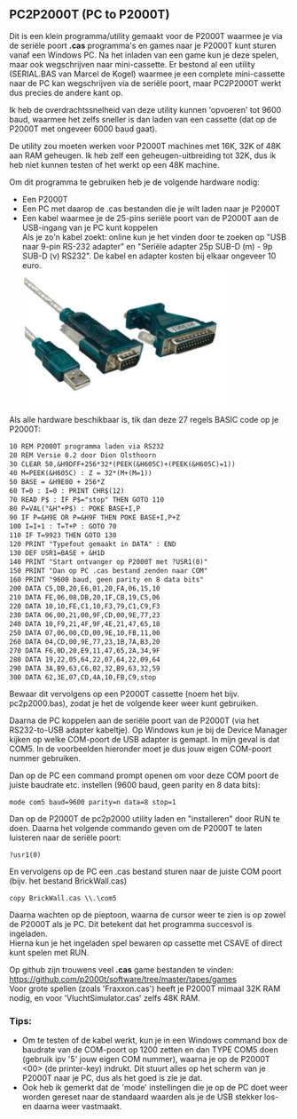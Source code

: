 ## PC2P2000T (PC to P2000T)

Dit is een klein programma/utility gemaakt voor de P2000T waarmee je via de seriële poort **.cas** programma's en games naar je P2000T kunt sturen vanaf een Windows PC. Na het inladen van een game kun je deze spelen, maar ook wegschrijven naar mini-cassette.
Er bestond al een utility (SERIAL.BAS van Marcel de Kogel) waarmee je een complete mini-cassette naar de PC kan wegschrijven via de seriële poort, maar PC2P2000T werkt dus precies de andere kant op.

Ik heb de overdrachtssnelheid van deze utility kunnen 'opvoeren' tot 9600 baud, waarmee het zelfs sneller is dan laden van een cassette (dat op de P2000T met ongeveer 6000 baud gaat).

De utility zou moeten werken voor P2000T machines met 16K, 32K of 48K aan RAM geheugen. Ik heb zelf een geheugen-uitbreiding tot 32K, dus ik heb niet kunnen testen of het werkt op een 48K machine.

Om dit programma te gebruiken heb je de volgende hardware nodig:
* Een P2000T
* Een PC met daarop de .cas bestanden die je wilt laden naar je P2000T
* Een kabel waarmee je de 25-pins seriële poort van de P2000T aan de USB-ingang van je PC kunt koppelen \
  Als je zo'n kabel zoekt: online kun je het vinden door te zoeken op "USB naar 9-pin RS-232 adapter" en "Seriële adapter 25p SUB-D (m) - 9p SUB-D (v) RS232". De kabel en adapter kosten bij elkaar ongeveer 10 euro. \
  ![USB to RS232 cable](/utilities/pc2p2000t/usb2rs232.png)

Als alle hardware beschikbaar is, tik dan deze 27 regels BASIC code op je P2000T:
```
10 REM P2000T programma laden via RS232
20 REM Versie 0.2 door Dion Olsthoorn
30 CLEAR 50,&H9DFF+256*32*(PEEK(&H605C)+(PEEK(&H605C)=1))
40 M=PEEK(&H605C) : Z = 32*(M+(M=1))
50 BASE = &H9E00 + 256*Z
60 T=0 : I=0 : PRINT CHR$(12)
70 READ P$ : IF P$="stop" THEN GOTO 110
80 P=VAL("&H"+P$) : POKE BASE+I,P
90 IF P=&H9E OR P=&H9F THEN POKE BASE+I,P+Z
100 I=I+1 : T=T+P : GOTO 70
110 IF T=9923 THEN GOTO 130
120 PRINT "Typefout gemaakt in DATA" : END
130 DEF USR1=BASE + &H1D
140 PRINT "Start ontvanger op P2000T met ?USR1(0)"
150 PRINT "Dan op PC .cas bestand zenden naar COM"
160 PRINT "9600 baud, geen parity en 8 data bits"
200 DATA C5,DB,20,E6,01,20,FA,06,15,10
210 DATA FE,06,08,DB,20,1F,CB,19,C5,06
220 DATA 10,10,FE,C1,10,F3,79,C1,C9,F3
230 DATA 06,00,21,00,9F,CD,00,9E,77,23
240 DATA 10,F9,21,4F,9F,4E,21,47,65,18
250 DATA 07,06,00,CD,00,9E,10,FB,11,00
260 DATA 04,CD,00,9E,77,23,1B,7A,B3,20
270 DATA F6,0D,20,E9,11,47,65,2A,34,9F
280 DATA 19,22,05,64,22,07,64,22,09,64
290 DATA 3A,B9,63,C6,02,32,B9,63,32,59
300 DATA 62,3E,07,CD,4A,10,FB,C9,stop
```
Bewaar dit vervolgens op een P2000T cassette (noem het bijv. pc2p2000.bas), zodat je het de volgende keer weer kunt gebruiken.

Daarna de PC koppelen aan de seriële poort van de P2000T (via het RS232-to-USB adapter kabeltje).
Op Windows kun je bij de Device Manager kijken op welke COM-poort de USB adapter is gemapt. In mijn geval is dat COM5. In de voorbeelden hieronder moet je dus jouw eigen COM-poort nummer gebruiken.

Dan op de PC een command prompt openen om voor deze COM poort de juiste baudrate etc. instellen (9600 baud, geen parity en 8 data bits):
```
mode com5 baud=9600 parity=n data=8 stop=1
```
Dan op de P2000T de pc2p2000 utility laden en "installeren" door RUN te doen. Daarna het volgende commando geven om de P2000T te laten luisteren naar de seriële poort:
```
?usr1(0)
```
En vervolgens op de PC een .cas bestand sturen naar de juiste COM poort (bijv. het bestand BrickWall.cas)
```
copy BrickWall.cas \\.\com5
```
Daarna wachten op de pieptoon, waarna de cursor weer te zien is op zowel de P2000T als je PC. Dit betekent dat het programma succesvol is ingeladen.\
Hierna kun je het ingeladen spel bewaren op cassette met CSAVE of direct kunt spelen met RUN.

Op github zijn trouwens veel **.cas** game bestanden te vinden: https://github.com/p2000t/software/tree/master/tapes/games \
Voor grote spellen (zoals 'Fraxxon.cas') heeft je P2000T mimaal 32K RAM nodig, en voor 'VluchtSimulator.cas' zelfs 48K RAM.

### Tips:
* Om te testen of de kabel werkt, kun je in een Windows command box de baudrate van de COM-poort op 1200 zetten en dan TYPE COM5 doen (gebruik ipv '5' jouw eigen COM nummer), waarna je op de P2000T <shift><00> (de printer-key) indrukt. Dit stuurt alles op het scherm van je P2000T naar je PC, dus als het goed is zie je dat.
* Ook heb ik gemerkt dat de 'mode' instellingen die je op de PC doet weer worden gereset naar de standaard waarden als je de USB stekker los- en daarna weer vastmaakt.
